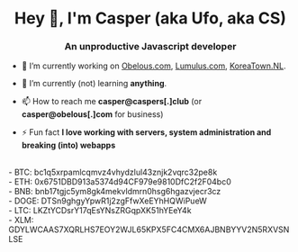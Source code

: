 <h1 align="center">Hey 👋, I'm Casper (aka Ufo, aka CS)</h1>
<h3 align="center">An unproductive Javascript developer</h3>

- 🔭 I’m currently working on [Obelous.com](https://Obelous.com), [Lumulus.com](https://github.com/Lumulus), [KoreaTown.NL](https://koreatown.nl).

- 🌱 I’m currently (not) learning **anything**.

- 📫 How to reach me **casper@caspers\[.\]club** (or **casper@obelous\[.\]com** for business)

- ⚡ Fun fact **I love working with servers, system administration and breaking (into) webapps**
<br>
- BTC: bc1q5xrpamlcqmvz4vhydzlul43znjk2vqrc32pe8k
<br>
- ETH: 0x6751DBD913a5374d94CF979e9810DfC2f2F04bc0
<br>
- BNB: bnb17tgjc5ym8gk4mekvldmrn0hsg6hgazvjecr3cz
<br>
- DOGE: DTSn9ghgyYpwR1j2zgFfwXeEYhHQWiPueW
<br>
- LTC: LKZtYCDsrY17qEsYNsZRGqpXK51hYEeY4k
<br>
- XLM: GDYLWCAAS7XQRLHS7EOY2WJL65KPX5FC4CMX6AJBNBYYV2N5RXVSNLSE
